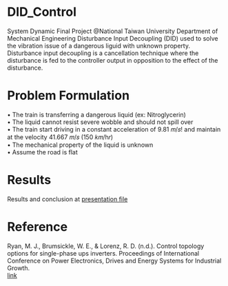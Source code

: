 # DID_Control
System Dynamic Final Project @National Taiwan University Department of Mechanical Engineering
Disturbance Input Decoupling (DID) used to solve the vibration issue of a dangerous liguid with unknown property.   
Disturbance input decoupling is a cancellation technique where the disturbance is fed to the controller output in opposition to the effect of the disturbance.  

# Problem Formulation
• The train is transferring a dangerous liquid (ex: Nitroglycerin)  
• The liquid cannot resist severe wobble and should not spill over  
• The train start driving in a constant acceleration of 9.81 𝑚/𝑠! and maintain at the velocity 41.667 𝑚/𝑠 (150 𝑘𝑚/h𝑟)  
• The mechanical property of the liquid is unknown  
• Assume the road is flat  

# Results
Results and conclusion at [presentation file](https://github.com/williampai0704/DID_Control/blob/master/System_Dynamic_Final_Presentation.pdf)  

# Reference
Ryan, M. J., Brumsickle, W. E., & Lorenz, R. D. (n.d.). Control topology options for single-phase ups inverters. Proceedings of International Conference on Power Electronics, Drives and Energy Systems for Industrial Growth.  
[link](https://doi.org/10.1109/pedes.1996.539673)
